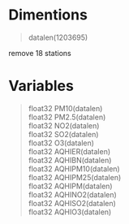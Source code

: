 # Dimentions
>datalen(1203695)

remove 18 stations

# Variables
>float32 PM10(datalen)  
float32 PM2.5(datalen)  
float32 NO2(datalen)  
float32 SO2(datalen)  
float32 O3(datalen)  
float32 AQHIER(datalen)  
float32 AQHIBN(datalen)  
float32 AQHIPM10(datalen)  
float32 AQHIPM25(datalen)  
float32 AQHIPM(datalen)  
float32 AQHINO2(datalen)  
float32 AQHISO2(datalen)  
float32 AQHIO3(datalen)  
